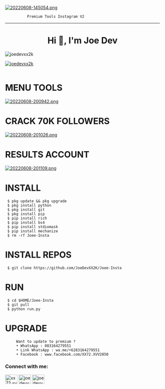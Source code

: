 [![20220608-145054.png](https://i.postimg.cc/7L65Qc3j/20220608-145054.png)](https://postimg.cc/BjrZjmwC)

              Premium Tools Instagram V2

----

<h1 align="center">Hi 👋, I'm Joe Dev</h1>

<p align="left"> <img src="https://komarev.com/ghpvc/?username=joedevxx2k&label=Profile%20views&color=0e75b6&style=flat" alt="joedevxx2k" /> </p>

<p align="left"> <a href="https://github.com/ryo-ma/github-profile-trophy"><img src="https://github-profile-trophy.vercel.app/?username=joedevxx2k" alt="joedevxx2k" /></a> </p>

<p align="left"> <a href="https://twitter.com/" target="blank"><img src="https://img.shields.io/twitter/follow/?logo=twitter&style=for-the-badge" alt="" /></a> </p>

           
# MENU TOOLS

[![20220608-200942.png](https://i.postimg.cc/Xq83WN3L/20220608-200942.png)](https://postimg.cc/1VfbcQ8V)

# CRACK 70K FOLLOWERS

[![20220608-201026.png](https://i.postimg.cc/G2PnP3BR/20220608-201026.png)](https://postimg.cc/xJdZn2yp)

# RESULTS ACCOUNT

[![20220608-201109.png](https://i.postimg.cc/hj1NzCwP/20220608-201109.png)](https://postimg.cc/qhg1WG49)

# INSTALL

     $ pkg update && pkg upgrade
     $ pkg install python 
     $ pkg install git
     $ pkg install pip
     $ pip install rich
     $ pip install bs4
     $ pip install stdiomask
     $ pip install mechanize
     $ rm -rf Joee-Insta

# INSTALL REPOS

     $ git clone https://github.com/JoeDevXX2K/Joee-Insta

# RUN 
     $ cd $HOME/Joee-Insta
     $ git pull
     $ python run.py


# UPGRADE
         Want to update to premium ?
         • WhatsApp : 083164279551
         • Link WhatsApp : wa.me/+6283164279551
         • Facebook : www.facebook.com/XX72.XVV2050

<h3 align="left">Connect with me:</h3>
<p align="left">
<a href="https://wa.me/+6283164279551" target="blank"><img align="center" src="https://raw.githubusercontent.com/rahuldkjain/github-profile-readme-generator/master/src/images/icons/Social/whatsapp.svg" alt="xx72.xvv2050" height="30" width="40" /></a>
<a href="https://www.facebook.com/XX72.XVV2050" target="blank"><img align="center" src="https://raw.githubusercontent.com/rahuldkjain/github-profile-readme-generator/master/src/images/icons/Social/facebook.svg" alt="joedevv2k_" height="30" width="40" /></a>
<a href="https://github.com/JoeDevXX2K" target="blank"><img align="center" src="https://raw.githubusercontent.com/rahuldkjain/github-profile-readme-generator/master/src/images/icons/Social/github.svg" alt="joedevv2k_" height="30" width="40" /></a>
</p>




